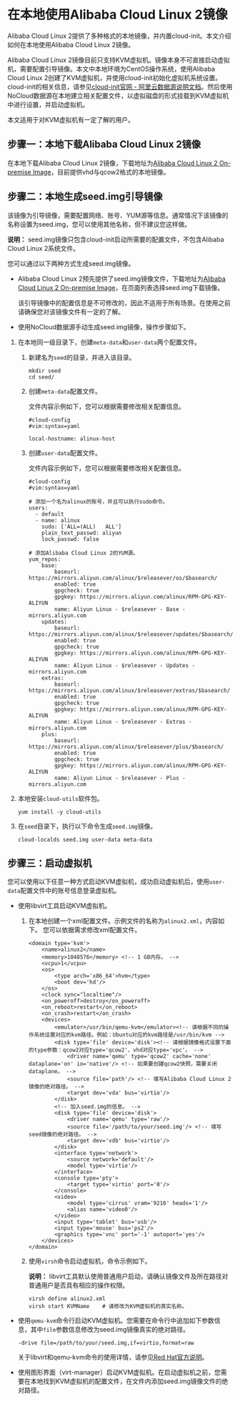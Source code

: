 # 在本地使用Alibaba Cloud Linux 2镜像

Alibaba Cloud Linux 2提供了多种格式的本地镜像，并内置cloud-init。本文介绍如何在本地使用Alibaba Cloud Linux 2镜像。

Alibaba Cloud Linux 2镜像目前只支持KVM虚拟机。镜像本身不可直接启动虚拟机，需要配置引导镜像。本文中本地环境为CentOS操作系统，使用Alibaba Cloud Linux 2创建了KVM虚拟机，并使用cloud-init初始化虚拟机系统设置。cloud-init的相关信息，请参见[cloud-init官网 - 阿里云数据源说明文档](https://cloudinit.readthedocs.io/en/latest/topics/datasources/aliyun.html?spm=a2c4g.11186623.2.24.1bec3fcaonbql3)。然后使用NoCloud数据源在本地建立相关配置文件，以虚拟磁盘的形式挂载到KVM虚拟机中进行设置，并启动虚拟机。

本文适用于对KVM虚拟机有一定了解的用户。

## 步骤一：本地下载Alibaba Cloud Linux 2镜像

在本地下载Alibaba Cloud Linux 2镜像，下载地址为[Alibaba Cloud Linux 2 On-premise Image](https://mirrors.aliyun.com/alinux/image/)，目前提供vhd与qcow2格式的本地镜像。

## 步骤二：本地生成seed.img引导镜像

该镜像为引导镜像，需要配置网络、账号、YUM源等信息。通常情况下该镜像的名称设置为seed.img，您可以使用其他名称，但不建议您这样做。

**说明：** seed.img镜像只包含cloud-init启动所需要的配置文件，不包含Alibaba Cloud Linux 2系统文件。

您可以通过以下两种方式生成seed.img镜像。

-   Alibaba Cloud Linux 2预先提供了seed.img镜像文件，下载地址为[Alibaba Cloud Linux 2 On-premise Image](https://mirrors.aliyun.com/alinux/image/)，在页面列表选择seed.img下载镜像。

    该引导镜像中的配置信息是不可修改的，因此不适用于所有场景。在使用之前请确保您对该镜像文件有一定的了解。

-   使用NoCloud数据源手动生成seed.img镜像，操作步骤如下。

1.  在本地同一级目录下，创建`meta-data`和`user-data`两个配置文件。

    1.  新建名为`seed`的目录，并进入该目录。

        ```
        mkdir seed
        cd seed/
        ```

    2.  创建`meta-data`配置文件。

        文件内容示例如下，您可以根据需要修改相关配置信息。

        ```
        #cloud-config
        #vim:syntax=yaml
        
        local-hostname: alinux-host
        ```

    3.  创建`user-data`配置文件。

        文件内容示例如下，您可以根据需要修改相关配置信息。

        ```
        #cloud-config
        #vim:syntax=yaml
        
        # 添加一个名为alinux的账号，并且可以执行sudo命令。
        users:
          - default
          - name: alinux
            sudo: ['ALL=(ALL)   ALL']
            plain_text_passwd: aliyun
            lock_passwd: false
        
        # 添加Alibaba Cloud Linux 2的YUM源。
        yum_repos:
            base:
                baseurl: https://mirrors.aliyun.com/alinux/$releasever/os/$basearch/
                enabled: true
                gpgcheck: true
                gpgkey: https://mirrors.aliyun.com/alinux/RPM-GPG-KEY-ALIYUN
                name: Aliyun Linux - $releasever - Base - mirrors.aliyun.com
            updates:
                baseurl: https://mirrors.aliyun.com/alinux/$releasever/updates/$basearch/
                enabled: true
                gpgcheck: true
                gpgkey: https://mirrors.aliyun.com/alinux/RPM-GPG-KEY-ALIYUN
                name: Aliyun Linux - $releasever - Updates - mirrors.aliyun.com
            extras:
                baseurl: https://mirrors.aliyun.com/alinux/$releasever/extras/$basearch/
                enabled: true
                gpgcheck: true
                gpgkey: https://mirrors.aliyun.com/alinux/RPM-GPG-KEY-ALIYUN
                name: Aliyun Linux - $releasever - Extras - mirrors.aliyun.com
            plus:
                baseurl: https://mirrors.aliyun.com/alinux/$releasever/plus/$basearch/
                enabled: true
                gpgcheck: true
                gpgkey: https://mirrors.aliyun.com/alinux/RPM-GPG-KEY-ALIYUN
                name: Aliyun Linux - $releasever - Plus - mirrors.aliyun.com
        ```

2.  本地安装`cloud-utils`软件包。

    ```
    yum install -y cloud-utils
    ```

3.  在`seed`目录下，执行以下命令生成`seed.img`镜像。

    ```
    cloud-localds seed.img user-data meta-data
    ```


## 步骤三：启动虚拟机

您可以使用以下任意一种方式启动KVM虚拟机，成功启动虚拟机后，使用`user-data`配置文件中的账号信息登录虚拟机。

-   使用libvirt工具启动KVM虚拟机。
    1.  在本地创建一个xml配置文件。示例文件的名称为`alinux2.xml`，内容如下。 您可以依据需求修改xml配置文件。

        ```
        <domain type='kvm'>
            <name>alinux2</name>
            <memory>1048576</memory> <!-- 1 GB内存。 -->
            <vcpu>1</vcpu>
            <os>
                <type arch='x86_64'>hvm</type>
                <boot dev='hd'/>
            </os>
            <clock sync="localtime"/>
            <on_poweroff>destroy</on_poweroff>
            <on_reboot>restart</on_reboot>
            <on_crash>restart</on_crash>
            <devices>
                <emulator>/usr/bin/qemu-kvm</emulator><!-- 请根据不同的操作系统设置对应的kvm路径。例如：Ubuntu对应的kvm路径是/usr/bin/kvm -->
                <disk type='file' device='disk'><!-- 请根据镜像格式设置下面的type参数：qcow2对应type='qcow2'、vhd对应type='vpc'。 -->
                    <driver name='qemu' type='qcow2' cache='none' dataplane='on' io='native'/> <!-- 如果要创建qcow2快照，需要关闭dataplane。 -->
                    <source file='path'/> <!-- 填写Alibaba Cloud Linux 2镜像的绝对路径。 -->
                    <target dev='vda' bus='virtio'/>
                </disk>
                <!-- 加入seed.img的信息。 -->
                <disk type='file' device='disk'>
                    <driver name='qemu' type='raw'/>
                    <source file='/path/to/your/seed.img'/> <!-- 填写seed镜像的绝对路径。 -->
                    <target dev='vdb' bus='virtio'/>
                </disk>
                <interface type='network'>
                    <source network='default'/>
                    <model type='virtio'/>
                </interface>
                <console type='pty'>
                    <target type='virtio' port='0'/>
                </console>
                <video>
                    <model type='cirrus' vram='9216' heads='1'/>
                    <alias name='video0'/>
                </video>
                <input type='tablet' bus='usb'/>
                <input type='mouse' bus='ps2'/>
                <graphics type='vnc' port='-1' autoport='yes'/>
            </devices>
        </domain>
        ```

    2.  使用`virsh`命令启动虚拟机，命令示例如下。

        **说明：** libvirt工具默认使用普通用户启动，请确认镜像文件及所在路径对普通用户是否具有相应的操作权限。

        ```
        virsh define alinux2.xml
        virsh start KVMName    # 请修改为KVM虚拟机的真实名称。
        ```

-   使用`qemu-kvm`命令行启动KVM虚拟机。您需要在命令行中追加如下参数信息，其中`file`参数信息修改为seed.img镜像真实的绝对路径。

    ```
    -drive file=/path/to/your/seed.img,if=virtio,format=raw
    ```

    关于libvirt和qemu-kvm命令的使用详情，请参见[Red Hat官方说明](https://access.redhat.com/documentation/en-us/red_hat_enterprise_linux/7/html-single/virtualization_deployment_and_administration_guide/index?spm=a2c63.p38356.879954.8.19345311iQWknm#sect-Installing_virtualization_packages_on_an_existing_Red_Hat_Enterprise_Linux_system-Installing_the_virtualization_packages_with_yum)。

-   使用图形界面（virt-manager）启动KVM虚拟机。在启动虚拟机之前，您需要在本地找到KVM虚拟机的配置文件，在文件内添加seed.img镜像文件的绝对路径。

